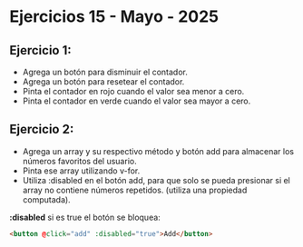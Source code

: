 # Ejercicios 15 - Mayo - 2025

## Ejercicio 1:

- Agrega un botón para disminuir el contador.
- Agrega un botón para resetear el contador.
- Pinta el contador en rojo cuando el valor sea menor a cero.
- Pinta el contador en verde cuando el valor sea mayor a cero.


## Ejercicio 2:

- Agrega un array y su respectivo método y botón add para almacenar los números favoritos del usuario.
- Pinta ese array utilizando v-for.
- Utiliza :disabled en el botón add, para que solo se pueda presionar si el array no contiene números repetidos. (utiliza una propiedad computada).

<b>:disabled</b> si es true el botón se bloquea:

```html
<button @click="add" :disabled="true">Add</button>

```